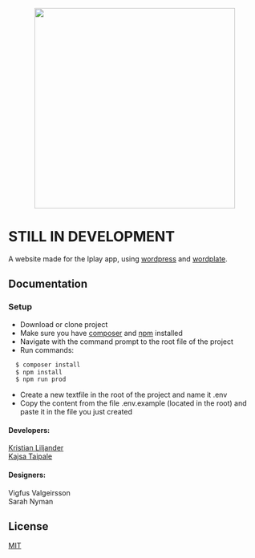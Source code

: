 <p align="center">
<img src="https://raw.githubusercontent.com/krisKurken/Iplay/master/public/themes/Iplay/screenshot.png" height="400px">
</p>

# STILL IN DEVELOPMENT

A website made for the Iplay app, using [wordpress](https://wordpress.org/) and [wordplate](https://wordplate.github.io).

## Documentation

### Setup
- Download or clone project
- Make sure you have [composer](https://github.com/composer/composer) and [npm](https://docs.npmjs.com/) installed
- Navigate with the command prompt to the root file of the project
- Run commands:
```sh
  $ composer install
  $ npm install
  $ npm run prod
```
- Create a new textfile in the root of the project and name it .env
- Copy the content from the file .env.example (located in the root) and paste it in the file you just created

#### Developers:  
[Kristian Liljander](https://github.com/krisKurken)  
[Kajsa Taipale](https://github.com/kajsataipale)  

#### Designers:
Vigfus Valgeirsson  
Sarah Nyman  

## License

[MIT](LICENSE)
